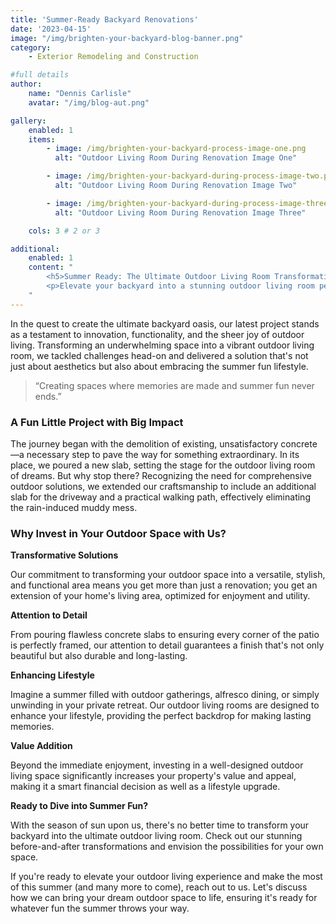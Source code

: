 ```yaml
---
title: 'Summer-Ready Backyard Renovations'
date: '2023-04-15'
image: "/img/brighten-your-backyard-blog-banner.png"
category:
    - Exterior Remodeling and Construction

#full details
author:
    name: "Dennis Carlisle"
    avatar: "/img/blog-aut.png"

gallery:
    enabled: 1
    items:
        - image: /img/brighten-your-backyard-process-image-one.png
          alt: "Outdoor Living Room During Renovation Image One"

        - image: /img/brighten-your-backyard-during-process-image-two.png
          alt: "Outdoor Living Room During Renovation Image Two"

        - image: /img/brighten-your-backyard-during-process-image-three.png
          alt: "Outdoor Living Room During Renovation Image Three"

    cols: 3 # 2 or 3

additional:
    enabled: 1
    content: "
        <h5>Summer Ready: The Ultimate Outdoor Living Room Transformation</h5>
        <p>Elevate your backyard into a stunning outdoor living room perfect for summer fun. Our latest project showcases our expertise in transforming spaces with beautiful, functional concrete work, and custom patio framing. Discover how we turn outdoor challenges into luxurious retreats, enhancing both lifestyle and property value. Ready for a backyard makeover? Let us create your perfect summer sanctuary.</p>
    "
---
```


In the quest to create the ultimate backyard oasis, our latest project stands as a testament to innovation, functionality, and the sheer joy of outdoor living. Transforming an underwhelming space into a vibrant outdoor living room, we tackled challenges head-on and delivered a solution that's not just about aesthetics but also about embracing the summer fun lifestyle.

> “Creating spaces where memories are made and summer fun never ends.”

### A Fun Little Project with Big Impact

The journey began with the demolition of existing, unsatisfactory concrete—a necessary step to pave the way for something extraordinary. In its place, we poured a new slab, setting the stage for the outdoor living room of dreams. But why stop there? Recognizing the need for comprehensive outdoor solutions, we extended our craftsmanship to include an additional slab for the driveway and a practical walking path, effectively eliminating the rain-induced muddy mess.

### Why Invest in Your Outdoor Space with Us?

**Transformative Solutions**

Our commitment to transforming your outdoor space into a versatile, stylish, and functional area means you get more than just a renovation; you get an extension of your home's living area, optimized for enjoyment and utility.

**Attention to Detail**

From pouring flawless concrete slabs to ensuring every corner of the patio is perfectly framed, our attention to detail guarantees a finish that's not only beautiful but also durable and long-lasting.

**Enhancing Lifestyle**

Imagine a summer filled with outdoor gatherings, alfresco dining, or simply unwinding in your private retreat. Our outdoor living rooms are designed to enhance your lifestyle, providing the perfect backdrop for making lasting memories.

**Value Addition**

Beyond the immediate enjoyment, investing in a well-designed outdoor living space significantly increases your property's value and appeal, making it a smart financial decision as well as a lifestyle upgrade.

**Ready to Dive into Summer Fun?**

With the season of sun upon us, there's no better time to transform your backyard into the ultimate outdoor living room. Check out our stunning before-and-after transformations and envision the possibilities for your own space.

If you're ready to elevate your outdoor living experience and make the most of this summer (and many more to come), reach out to us. Let's discuss how we can bring your dream outdoor space to life, ensuring it's ready for whatever fun the summer throws your way.
